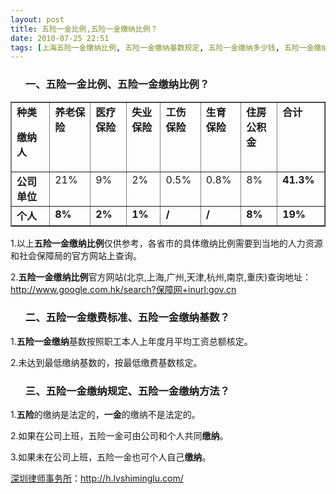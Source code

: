 ```yaml
---
layout: post
title: 五险一金比例,五险一金缴纳比例？
date: 2010-07-25 22:51
tags: [上海五险一金缴纳比例, 五险一金缴纳基数规定, 五险一金缴纳多少钱, 五险一金缴纳方法方式, 五险一金缴费标准比例, 北京五险一金缴纳比例, 南京五险一金缴纳比例, 天津五险一金缴纳比例, 如何缴纳五险一金, 广州五险一金缴纳比例, 杭州五险一金缴纳比例, 深圳劳动法律师网, 重庆五险一金缴纳比例]
---
```

<ol>
<h3>一、五险一金比例、五险一金缴纳比例？</h3>
</ol>
<table border="1" cellspacing="0" cellpadding="0" width="613">
<tbody>
<tr>
<td width="115" valign="top"><strong><em> </em></strong><strong>种类</strong><strong></strong>

<strong>缴纳人</strong><strong></strong></td>
<td width="77" valign="top"><strong>养老保险</strong><strong></strong></td>
<td width="77" valign="top"><strong>医疗保险</strong><strong></strong></td>
<td width="64" valign="top"><strong>失业保险</strong><strong></strong></td>
<td width="64" valign="top"><strong>工伤保险</strong><strong></strong></td>
<td width="64" valign="top"><strong>生育保险</strong><strong></strong></td>
<td width="77" valign="top"><strong>住房公积金</strong><strong></strong></td>
<td width="77" valign="top"><strong>合计</strong><strong></strong></td>
</tr>
<tr>
<td width="115" valign="top"><strong>公司单位</strong></td>
<td width="77" valign="top">21%</td>
<td width="77" valign="top">9%</td>
<td width="64" valign="top">2%</td>
<td width="64" valign="top">0.5%</td>
<td width="64" valign="top">0.8%</td>
<td width="77" valign="top">8%</td>
<td width="77" valign="top"><strong>41.3%</strong></td>
</tr>
<tr>
<td width="115" valign="top"><strong>个人</strong></td>
<td width="77" valign="top"><strong>8%</strong></td>
<td width="77" valign="top"><strong>2%</strong></td>
<td width="64" valign="top"><strong>1%</strong></td>
<td width="64" valign="top"><strong>/</strong></td>
<td width="64" valign="top"><strong>/</strong></td>
<td width="77" valign="top"><strong>8%</strong></td>
<td width="77" valign="top"><strong>19%</strong></td>
</tr>
</tbody>
</table>
1.以上<strong>五险一金缴纳比例</strong>仅供参考，各省市的具体缴纳比例需要到当地的人力资源和社会保障局的官方网站上查询。

2.<strong>五险一金缴纳比例</strong>官方网站(北京,上海,广州,天津,杭州,南京,重庆)查询地址：<a href="http://www.google.com.hk/search?hl=zh-CN&amp;newwindow=1&amp;safe=strict&amp;q=%E4%BF%9D%E9%9A%9C+inurl:gov.cn" target="_blank">http://www.google.com.hk/search?保障网+inurl:gov.cn</a>
<ol>
<h3>二、五险一金缴费标准、五险一金缴纳基数？</h3>
</ol>
1.<strong>五险一金缴纳</strong>基数按照职工本人上年度月平均工资总额核定。

2.未达到最低缴纳基数的，按最低缴费基数核定。
<ol>
<h3>三、五险一金缴纳规定、五险一金缴纳方法？</h3>
</ol>
1.<strong>五险</strong>的缴纳是法定的，<strong>一金</strong>的缴纳不是法定的。

2.如果在公司上班，五险一金可由公司和个人共同<strong>缴纳</strong>。

3.如果未在公司上班，五险一金也可个人自己<strong>缴纳</strong>。

<a href="http://h.lvshiminglu.com/">深圳律师事务所</a>：<a href="http://h.lvshiminglu.com/">http://h.lvshiminglu.com/</a>

